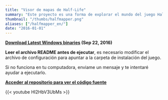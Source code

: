 ```yaml
---
title: "Visor de mapas de Half-Life"
summary: "Este proyecto es una forma de explorar el mundo del juego Half-Life. Permite el renderizado en tiempo real de todas las instalaciones de Black Mesa Research Facility."
thumbnail: "/thumbs/halfmapper.png"
aliases: ["/halfmapper_en/"]
date: "2016-01-01"
---
```

	
**[Download Latest Windows binaries](https://github.com/gzalo/HalfMapper/releases/tag/v0.1) (Sep 22, 2016)**

**Leer el archivo README antes de ejecutar**, es necesario modificar el archivo de configuración para apuntar a la carpeta de instalación del juego.

Si no funciona en tu computadora, enviame un mensaje y te intentaré ayudar a ejecutarlo.

**[Acceder al repositorio para ver el código fuente](https://github.com/gzalo/HalfMapper)**

{{< youtube Hl2HbV3UbMs >}}
